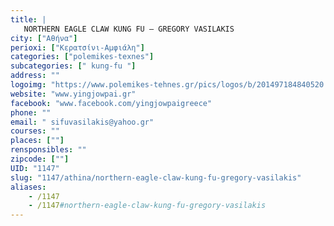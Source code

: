 ```yaml
---
title: |
   NORTHERN EAGLE CLAW KUNG FU – GREGORY VASILAKIS
city: ["Αθήνα"]
perioxi: ["Κερατσίνι-Αμφιάλη"]
categories: ["polemikes-texnes"]
subcategories: [" kung-fu "]
address: ""
logoimg: "https://www.polemikes-tehnes.gr/pics/logos/b/201497184840520.jpg"
website: "www.yingjowpai.gr"
facebook: "www.facebook.com/yingjowpaigreece"
phone: ""
email: " sifuvasilakis@yahoo.gr"
courses: ""
places: [""]
rensponsibles: ""
zipcode: [""]
UID: "1147"
slug: "1147/athina/northern-eagle-claw-kung-fu-gregory-vasilakis"
aliases:
    - /1147
    - /1147#northern-eagle-claw-kung-fu-gregory-vasilakis
---
```


